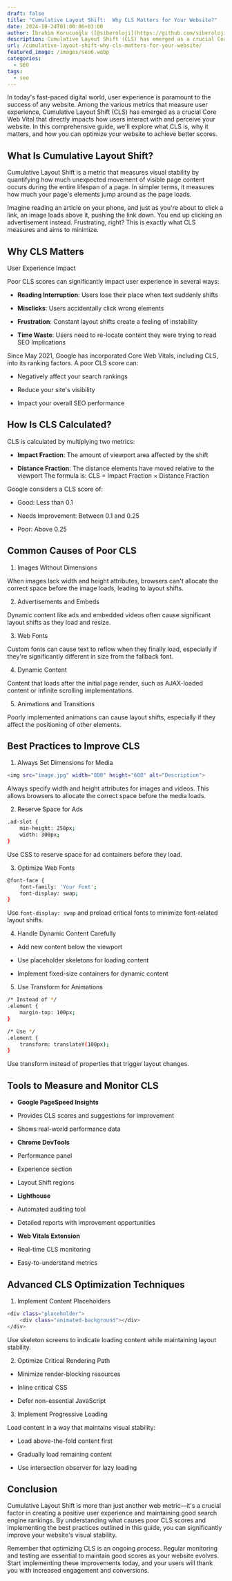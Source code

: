 ```yaml
---
draft: false
title: "Cumulative Layout Shift:  Why CLS Matters for Your Website?"
date: 2024-10-24T01:00:06+03:00
author: İbrahim Korucuoğlu ([@siberoloji](https://github.com/siberoloji))
description: Cumulative Layout Shift (CLS) has emerged as a crucial Core Web Vital that directly impacts how users interact with and perceive your website. In this comprehensive guide, we'll explore what CLS is, why it matters, and how you can optimize your website to achieve better scores.
url: /cumulative-layout-shift-why-cls-matters-for-your-website/
featured_image: /images/seo6.webp
categories:
  - SEO
tags:
  - seo
---
```

In today's fast-paced digital world, user experience is paramount to the success of any website. Among the various metrics that measure user experience, Cumulative Layout Shift (CLS) has emerged as a crucial Core Web Vital that directly impacts how users interact with and perceive your website. In this comprehensive guide, we'll explore what CLS is, why it matters, and how you can optimize your website to achieve better scores.

## What Is Cumulative Layout Shift?

Cumulative Layout Shift is a metric that measures visual stability by quantifying how much unexpected movement of visible page content occurs during the entire lifespan of a page. In simpler terms, it measures how much your page's elements jump around as the page loads.

Imagine reading an article on your phone, and just as you're about to click a link, an image loads above it, pushing the link down. You end up clicking an advertisement instead. Frustrating, right? This is exactly what CLS measures and aims to minimize.

## Why CLS Matters

User Experience Impact

Poor CLS scores can significantly impact user experience in several ways:
* **Reading Interruption**: Users lose their place when text suddenly shifts

* **Misclicks**: Users accidentally click wrong elements

* **Frustration**: Constant layout shifts create a feeling of instability

* **Time Waste**: Users need to re-locate content they were trying to read
SEO Implications

Since May 2021, Google has incorporated Core Web Vitals, including CLS, into its ranking factors. A poor CLS score can:
* Negatively affect your search rankings

* Reduce your site's visibility

* Impact your overall SEO performance
## How Is CLS Calculated?

CLS is calculated by multiplying two metrics:
* **Impact Fraction**: The amount of viewport area affected by the shift

* **Distance Fraction**: The distance elements have moved relative to the viewport
The formula is: CLS = Impact Fraction × Distance Fraction

Google considers a CLS score of:
* Good: Less than 0.1

* Needs Improvement: Between 0.1 and 0.25

* Poor: Above 0.25
## Common Causes of Poor CLS

1. Images Without Dimensions

When images lack width and height attributes, browsers can't allocate the correct space before the image loads, leading to layout shifts.

2. Advertisements and Embeds

Dynamic content like ads and embedded videos often cause significant layout shifts as they load and resize.

3. Web Fonts

Custom fonts can cause text to reflow when they finally load, especially if they're significantly different in size from the fallback font.

4. Dynamic Content

Content that loads after the initial page render, such as AJAX-loaded content or infinite scrolling implementations.

5. Animations and Transitions

Poorly implemented animations can cause layout shifts, especially if they affect the positioning of other elements.

## Best Practices to Improve CLS

1. Always Set Dimensions for Media
```bash
<img src="image.jpg" width="800" height="600" alt="Description">
```

Always specify width and height attributes for images and videos. This allows browsers to allocate the correct space before the media loads.

2. Reserve Space for Ads
```bash
.ad-slot {
    min-height: 250px;
    width: 300px;
}
```

Use CSS to reserve space for ad containers before they load.

3. Optimize Web Fonts
```bash
@font-face {
    font-family: 'Your Font';
    font-display: swap;
}
```

Use `font-display: swap` and preload critical fonts to minimize font-related layout shifts.

4. Handle Dynamic Content Carefully
* Add new content below the viewport

* Use placeholder skeletons for loading content

* Implement fixed-size containers for dynamic content
5. Use Transform for Animations
```bash
/* Instead of */
.element {
    margin-top: 100px;
}

/* Use */
.element {
    transform: translateY(100px);
}
```

Use transform instead of properties that trigger layout changes.

## Tools to Measure and Monitor CLS
* **Google PageSpeed Insights**

* Provides CLS scores and suggestions for improvement

* Shows real-world performance data

* **Chrome DevTools**

* Performance panel

* Experience section

* Layout Shift regions

* **Lighthouse**

* Automated auditing tool

* Detailed reports with improvement opportunities

* **Web Vitals Extension**

* Real-time CLS monitoring

* Easy-to-understand metrics
## Advanced CLS Optimization Techniques

1. Implement Content Placeholders
```bash
<div class="placeholder">
    <div class="animated-background"></div>
</div>
```

Use skeleton screens to indicate loading content while maintaining layout stability.

2. Optimize Critical Rendering Path
* Minimize render-blocking resources

* Inline critical CSS

* Defer non-essential JavaScript
3. Implement Progressive Loading

Load content in a way that maintains visual stability:
* Load above-the-fold content first

* Gradually load remaining content

* Use intersection observer for lazy loading
## Conclusion

Cumulative Layout Shift is more than just another web metric—it's a crucial factor in creating a positive user experience and maintaining good search engine rankings. By understanding what causes poor CLS scores and implementing the best practices outlined in this guide, you can significantly improve your website's visual stability.

Remember that optimizing CLS is an ongoing process. Regular monitoring and testing are essential to maintain good scores as your website evolves. Start implementing these improvements today, and your users will thank you with increased engagement and conversions.
